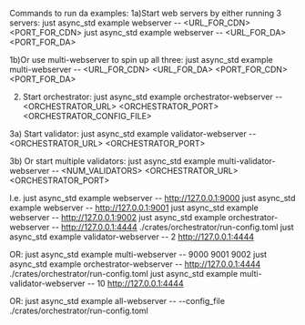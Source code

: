 Commands to run da examples: 
1a)Start web servers by either running 3 servers:
just async_std example webserver -- <URL_FOR_CDN> <PORT_FOR_CDN>
just async_std example webserver -- <URL_FOR_DA> <PORT_FOR_DA> 

1b)Or use multi-webserver to spin up all three:
just async_std example multi-webserver -- <URL_FOR_CDN> <URL_FOR_DA> <PORT_FOR_CDN> <PORT_FOR_DA>

2) Start orchestrator:
just async_std example orchestrator-webserver -- <ORCHESTRATOR_URL> <ORCHESTRATOR_PORT> <ORCHESTRATOR_CONFIG_FILE> 

3a) Start validator:
just async_std example validator-webserver -- <ORCHESTRATOR_URL> <ORCHESTRATOR_PORT>

3b) Or start multiple validators:
just async_std example multi-validator-webserver -- <NUM_VALIDATORS> <ORCHESTRATOR_URL> <ORCHESTRATOR_PORT>

I.e. 
just async_std example webserver -- http://127.0.0.1:9000 
just async_std example webserver -- http://127.0.0.1:9001 
just async_std example webserver -- http://127.0.0.1:9002
just async_std example orchestrator-webserver -- http://127.0.0.1:4444 ./crates/orchestrator/run-config.toml 
just async_std example validator-webserver -- 2 http://127.0.0.1:4444

OR: 
just async_std example multi-webserver -- 9000 9001 9002
just async_std example orchestrator-webserver -- http://127.0.0.1:4444 ./crates/orchestrator/run-config.toml 
just async_std example multi-validator-webserver -- 10 http://127.0.0.1:4444

OR:
just async_std example all-webserver -- --config_file ./crates/orchestrator/run-config.toml